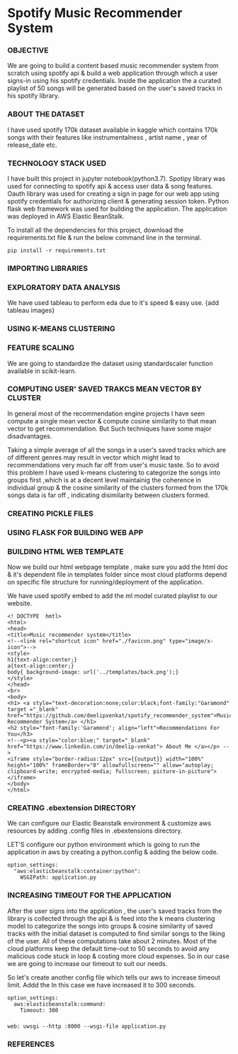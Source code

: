 # Spotify Music Recommender System
### OBJECTIVE

We are going to build a content based music recommender system from scratch using spotify api & build a web application through which a user signs-in using his spotify credentials. Inside the application the a curated playlist of 50 songs will be generated based on the user's saved tracks in his spotify library.


### ABOUT THE DATASET 
I have used spotify 170k dataset available in kaggle which contains 170k songs with their features like instrumentalness , artist name , year of release_date etc.

### TECHNOLOGY STACK USED 
I have built this project in jupyter notebook(python3.7). Spotipy library was used for connecting to spotify api & access user data & song features. Oauth library was used for creating a sign in page for our web app using spotify credentials for authorizing client & generating session token. Python flask web framework was used for building the application. The application was deployed in AWS Elastic BeanStalk.

To install all the dependencies for this project, download the requirements.txt file & run the below command line in the terminal.
```
pip install -r requirements.txt
```

### IMPORTING LIBRARIES


### EXPLORATORY DATA ANALYSIS

We have used tableau to perform eda due to it's speed & easy use.
{add tableau images}


### USING K-MEANS CLUSTERING 


### FEATURE SCALING 

We are going to standardize the dataset using standardscaler function available in scikit-learn.

### COMPUTING USER' SAVED TRAKCS MEAN VECTOR BY CLUSTER

In general most of the recommendation engine projects I have seen compute a single mean vector & compute cosine similarity to that mean vector to get recommendation. But Such techniques have some major disadvantages. 

Taking a simple average of all the songs in a user's saved tracks which are of different genres may result in vector which might lead to recommendations very much far off from user's music taste. So to avoid this problem I have used k-means clustering to categorize the songs into groups first ,which is at a decent level maintainig the coherence in individual group & the cosine similarity of the clusters formed from the 170k songs data is far off , indicating disimilarity between clusters formed.




###  CREATING PICKLE FILES 



### USING FLASK FOR BUILDING WEB APP



### BUILDING HTML WEB TEMPLATE
Now we build our html webpage template , make sure you add the html doc & it's dependent file in templates folder since most cloud platforms depend on specific file structure for running/deployment of the application.

We have used spotify embed to add the ml model curated playlist to our website.
```
<! DOCTYPE  hmtl>
<html>
<head>
<title>Music recommender system</title>
<!--<link rel="shortcut icon" href="./favicon.png" type="image/x-icon">-->
<style>
h1{text-align:center;}
a{text-align:center;}
body{ background-image: url('../templates/back.png');}
</style>
</head>
<br>
<body>
<h1> <a style="text-decoration:none;color:black;font-family:"Garamond" target ="_blank" href="https://github.com/deelipvenkat/spotify_recommender_system">Music Recommender System</a> </h1>
<h2 style="font-family:'Garamond'; align="left">Recommendations For You</h3>
<!--<p><a style="color:blue;" target="_blank" href="https://www.linkedin.com/in/deelip-venkat"> About Me </a></p> -->
<iframe style="border-radius:12px" src={{output}} width="100%" height="100%" frameBorder="0" allowfullscreen="" allow="autoplay; clipboard-write; encrypted-media; fullscreen; picture-in-picture"></iframe>
</body>
</html>
  ```
  
### CREATING .ebextension DIRECTORY 

We can configure our Elastic Beanstalk environment & customize aws resources by adding .config files in .ebextensions directory.

LET'S configure our python environment which is going to run the application in aws by creating a python.config & adding the below code.
```
option_settings:
  "aws:elasticbeanstalk:container:python":
    WSGIPath: application.py
```   
   
### INCREASING TIMEOUT FOR THE APPLICATION 

After the user signs into the application , the user's saved tracks from the library is collected through the api & is feed into the k means clustering model to categorize the songs into groups & cosine similarity of saved tracks with the initial dataset is computed to find similar songs to the liking of the user. All of these computations take about 2 minutes. Most of the cloud platforms keep the default time-out to 50 seconds to avoid any malicious code stuck in loop & costing more cloud expenses. So in our case we are going to increase our timeout to suit our needs.

So let's create another config file which tells our aws to increase timeout limit. Addd the  In this case we have increased it to 300 seconds.


```
option_settings:
  aws:elasticbeanstalk:command:
    Timeout: 300
```

### 

```
web: uwsgi --http :8000 --wsgi-file application.py
```

### 


### REFERENCES



